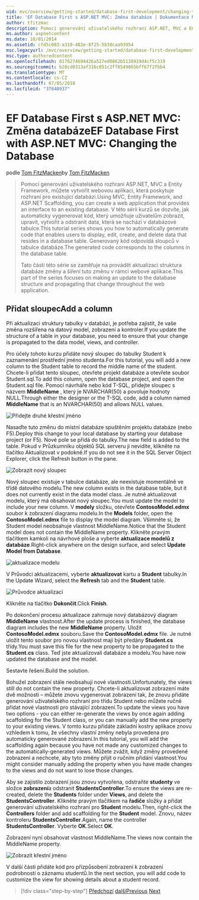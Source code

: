```yaml
---
uid: mvc/overview/getting-started/database-first-development/changing-the-database
title: 'EF Database First s ASP.NET MVC: Změna databáze | Dokumentace Microsoftu'
author: tfitzmac
description: Pomocí generování uživatelského rozhraní ASP.NET, MVC a Entity Framework, můžete vytvořit webovou aplikaci, která poskytuje rozhraní pro existující databázi. Tento kurz seri...
ms.author: aspnetcontent
ms.date: 10/01/2014
ms.assetid: cfd5c083-a319-482e-8f25-5b38caa93954
msc.legacyurl: /mvc/overview/getting-started/database-first-development/changing-the-database
msc.type: authoredcontent
ms.openlocfilehash: 0176274694426a527ed0862b5138919d4cf5c319
ms.sourcegitcommit: b28cd0313af316c051c2ff8549865bff67f2fbb4
ms.translationtype: MT
ms.contentlocale: cs-CZ
ms.lasthandoff: 07/05/2018
ms.locfileid: "37840937"
---
```

<a name="ef-database-first-with-aspnet-mvc-changing-the-database"></a><span data-ttu-id="396b5-104">EF Database First s ASP.NET MVC: Změna databáze</span><span class="sxs-lookup"><span data-stu-id="396b5-104">EF Database First with ASP.NET MVC: Changing the Database</span></span>
====================
<span data-ttu-id="396b5-105">podle [Tom FitzMacken](https://github.com/tfitzmac)</span><span class="sxs-lookup"><span data-stu-id="396b5-105">by [Tom FitzMacken](https://github.com/tfitzmac)</span></span>

> <span data-ttu-id="396b5-106">Pomocí generování uživatelského rozhraní ASP.NET, MVC a Entity Framework, můžete vytvořit webovou aplikaci, která poskytuje rozhraní pro existující databázi.</span><span class="sxs-lookup"><span data-stu-id="396b5-106">Using MVC, Entity Framework, and ASP.NET Scaffolding, you can create a web application that provides an interface to an existing database.</span></span> <span data-ttu-id="396b5-107">V této sérii kurzů se dozvíte, jak automaticky vygenerovat kód, který umožňuje uživatelům zobrazit, upravit, vytvořit a odstranit data, která se nachází v databázové tabulce.</span><span class="sxs-lookup"><span data-stu-id="396b5-107">This tutorial series shows you how to automatically generate code that enables users to display, edit, create, and delete data that resides in a database table.</span></span> <span data-ttu-id="396b5-108">Generovaný kód odpovídá sloupců v tabulce databáze.</span><span class="sxs-lookup"><span data-stu-id="396b5-108">The generated code corresponds to the columns in the database table.</span></span>
> 
> <span data-ttu-id="396b5-109">Tato části této série se zaměřuje na provádět aktualizaci struktura databáze změny a šíření tuto změnu v rámci webové aplikace.</span><span class="sxs-lookup"><span data-stu-id="396b5-109">This part of the series focuses on making an update to the database structure and propagating that change throughout the web application.</span></span>


## <a name="add-a-column"></a><span data-ttu-id="396b5-110">Přidat sloupec</span><span class="sxs-lookup"><span data-stu-id="396b5-110">Add a column</span></span>

<span data-ttu-id="396b5-111">Při aktualizaci struktury tabulky v databázi, je potřeba zajistit, že vaše změna rozšířena na datový model, zobrazení a kontroler.</span><span class="sxs-lookup"><span data-stu-id="396b5-111">If you update the structure of a table in your database, you need to ensure that your change is propagated to the data model, views, and controller.</span></span>

<span data-ttu-id="396b5-112">Pro účely tohoto kurzu přidáte nový sloupec do tabulky Student k zaznamenání prostřední jméno studenta.</span><span class="sxs-lookup"><span data-stu-id="396b5-112">For this tutorial, you will add a new column to the Student table to record the middle name of the student.</span></span> <span data-ttu-id="396b5-113">Chcete-li přidat tento sloupec, otevřete projekt databáze a otevřete soubor Student.sql.</span><span class="sxs-lookup"><span data-stu-id="396b5-113">To add this column, open the database project, and open the Student.sql file.</span></span> <span data-ttu-id="396b5-114">Pomocí návrháře nebo kód T-SQL, přidejte sloupec s názvem **MiddleName** , který je NVARCHAR(50) a povoluje hodnoty NULL.</span><span class="sxs-lookup"><span data-stu-id="396b5-114">Through either the designer or the T-SQL code, add a column named **MiddleName** that is an NVARCHAR(50) and allows NULL values.</span></span>

![Přidejte druhé křestní jméno](changing-the-database/_static/image1.png)

<span data-ttu-id="396b5-116">Nasaďte tuto změnu do místní databáze spuštěním projektu databáze (nebo F5).</span><span class="sxs-lookup"><span data-stu-id="396b5-116">Deploy this change to your local database by starting your database project (or F5).</span></span> <span data-ttu-id="396b5-117">Nové pole se přidá do tabulky.</span><span class="sxs-lookup"><span data-stu-id="396b5-117">The new field is added to the table.</span></span> <span data-ttu-id="396b5-118">Pokud v Průzkumníku objektů SQL serveru ji nevidíte, klikněte na tlačítko Aktualizovat v podokně.</span><span class="sxs-lookup"><span data-stu-id="396b5-118">If you do not see it in the SQL Server Object Explorer, click the Refresh button in the pane.</span></span>

![Zobrazit nový sloupec](changing-the-database/_static/image2.png)

<span data-ttu-id="396b5-120">Nový sloupec existuje v tabulce databáze, ale neexistuje momentálně ve třídě datového modelu.</span><span class="sxs-lookup"><span data-stu-id="396b5-120">The new column exists in the database table, but it does not currently exist in the data model class.</span></span> <span data-ttu-id="396b5-121">Je nutné aktualizovat modelu, který má obsahovat nový sloupec.</span><span class="sxs-lookup"><span data-stu-id="396b5-121">You must update the model to include your new column.</span></span> <span data-ttu-id="396b5-122">V **modely** složku, otevřete **ContosoModel.edmx** soubor k zobrazení diagramu modelu.</span><span class="sxs-lookup"><span data-stu-id="396b5-122">In the **Models** folder, open the **ContosoModel.edmx** file to display the model diagram.</span></span> <span data-ttu-id="396b5-123">Všimněte si, že Student model neobsahuje vlastnost MiddleName.</span><span class="sxs-lookup"><span data-stu-id="396b5-123">Notice that the Student model does not contain the MiddleName property.</span></span> <span data-ttu-id="396b5-124">Klikněte pravým tlačítkem kamkoli na návrhové ploše a vyberte **aktualizace modelů z databáze**.</span><span class="sxs-lookup"><span data-stu-id="396b5-124">Right-click anywhere on the design surface, and select **Update Model from Database**.</span></span>

![aktualizace modelu](changing-the-database/_static/image3.png)

<span data-ttu-id="396b5-126">V Průvodci aktualizacemi, vyberte **aktualizovat** kartu a **Student** tabulky.</span><span class="sxs-lookup"><span data-stu-id="396b5-126">In the Update Wizard, select the **Refresh** tab and the **Student** table.</span></span>

![Průvodce aktualizací](changing-the-database/_static/image4.png)

<span data-ttu-id="396b5-128">Klikněte na tlačítko **Dokončit**.</span><span class="sxs-lookup"><span data-stu-id="396b5-128">Click **Finish**.</span></span>

<span data-ttu-id="396b5-129">Po dokončení procesu aktualizace zahrnuje nový databázový diagram **MiddleName** vlastnost.</span><span class="sxs-lookup"><span data-stu-id="396b5-129">After the update process is finished, the database diagram includes the new **MiddleName** property.</span></span> <span data-ttu-id="396b5-130">Uložit **ContosoModel.edmx** souboru.</span><span class="sxs-lookup"><span data-stu-id="396b5-130">Save the **ContosoModel.edmx** file.</span></span> <span data-ttu-id="396b5-131">Je nutné uložit tento soubor pro novou vlastnost mají být předány **Student.cs** třídy.</span><span class="sxs-lookup"><span data-stu-id="396b5-131">You must save this file for the new property to be propagated to the **Student.cs** class.</span></span> <span data-ttu-id="396b5-132">Teď jste aktualizovali databáze a modelu.</span><span class="sxs-lookup"><span data-stu-id="396b5-132">You have now updated the database and the model.</span></span>

<span data-ttu-id="396b5-133">Sestavte řešení.</span><span class="sxs-lookup"><span data-stu-id="396b5-133">Build the solution.</span></span>

<span data-ttu-id="396b5-134">Bohužel zobrazení stále neobsahují nové vlastnosti.</span><span class="sxs-lookup"><span data-stu-id="396b5-134">Unfortunately, the views still do not contain the new property.</span></span> <span data-ttu-id="396b5-135">Chcete-li aktualizovat zobrazení máte dvě možnosti – můžete znovu vygenerovat zobrazení tak, že znovu přidáte generování uživatelského rozhraní pro třídu Student nebo můžete ručně přidat nové vlastnosti pro stávající zobrazení.</span><span class="sxs-lookup"><span data-stu-id="396b5-135">To update the views you have two options - you can either re-generate the views by once again adding scaffolding for the Student class, or you can manually add the new property to your existing views.</span></span> <span data-ttu-id="396b5-136">V tomto kurzu přidáte základní kostry aplikace znovu vzhledem k tomu, že všechny vlastní změny nebyla provedena pro automaticky generované zobrazení.</span><span class="sxs-lookup"><span data-stu-id="396b5-136">In this tutorial, you will add the scaffolding again because you have not made any customized changes to the automatically-generated views.</span></span> <span data-ttu-id="396b5-137">Můžete zvážit, když změny provedené zobrazení a nechcete, aby tyto změny přijít o ručním přidání vlastnost.</span><span class="sxs-lookup"><span data-stu-id="396b5-137">You might consider manually adding the property when you have made changes to the views and do not want to lose those changes.</span></span>

<span data-ttu-id="396b5-138">Aby se zajistilo zobrazení jsou znovu vytvořena, odstraňte **studenty** ve složce **zobrazení**a odstranit **StudentsController**.</span><span class="sxs-lookup"><span data-stu-id="396b5-138">To ensure the views are re-created, delete the **Students** folder under **Views**, and delete the **StudentsController**.</span></span> <span data-ttu-id="396b5-139">Klikněte pravým tlačítkem na **řadiče** složky a přidat generování uživatelského rozhraní pro **Student** modelu.</span><span class="sxs-lookup"><span data-stu-id="396b5-139">Then, right-click the **Controllers** folder and add scaffolding for the **Student** model.</span></span> <span data-ttu-id="396b5-140">Znovu, název kontroleru **StudentsController**.</span><span class="sxs-lookup"><span data-stu-id="396b5-140">Again, name the controller **StudentsController**.</span></span> <span data-ttu-id="396b5-141">Vyberte **OK**.</span><span class="sxs-lookup"><span data-stu-id="396b5-141">Select **OK**.</span></span>

<span data-ttu-id="396b5-142">Zobrazení nyní obsahovat vlastnost MiddleName.</span><span class="sxs-lookup"><span data-stu-id="396b5-142">The views now contain the MiddleName property.</span></span>

![Zobrazit křestní jméno](changing-the-database/_static/image5.png)

<span data-ttu-id="396b5-144">V další části přidáte kód pro přizpůsobení zobrazení k zobrazení podrobností o záznamu studentů.</span><span class="sxs-lookup"><span data-stu-id="396b5-144">In the next section, you will add code to customize the view for showing details about a student record.</span></span>

> [!div class="step-by-step"]
> <span data-ttu-id="396b5-145">[Předchozí](generating-views.md)
> [další](customizing-a-view.md)</span><span class="sxs-lookup"><span data-stu-id="396b5-145">[Previous](generating-views.md)
[Next](customizing-a-view.md)</span></span>
